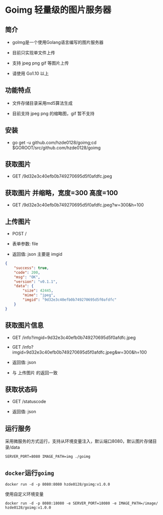 # Goimg 轻量级的图片服务器

## 简介

* goImg是一个使用Golang语言编写的图片服务器

* 目前只实现单文件上传

* 支持 jpeg png gif 等图片上传

* 请使用 Go1.10 以上

## 功能特点

* 文件存储目录采用md5算法生成

* 目前支持 jpeg png 的缩略图，gif 暂不支持

## 安装

* go get -u github.com/hzde0128/goimg;cd $GOROOT/src/github.com/hzde0128/goimg

## 获取图片

* GET /9d32e3c40efb0b749270695d5f0afdfc.jpeg

## 获取图片 并缩略，宽度=300 高度=100

* GET /9d32e3c40efb0b749270695d5f0afdfc.jpeg?w=300&h=100

## 上传图片

* POST  /

* 表单参数: file

* 返回值: json 主要是 imgid

```json
{
    "success": true,
    "code": 200,
    "msg": "OK",
    "version": "v0.1.1",
    "data": {
        "size": 42445,
        "mime": "jpeg",
        "imgid": "9d32e3c40efb0b749270695d5f0afdfc"
    }
}
```

## 获取图片信息

* GET /info?imgid=9d32e3c40efb0b749270695d5f0afdfc.jpeg

* GET /info?imgid=9d32e3c40efb0b749270695d5f0afdfc.jpeg&w=300&h=100

* 返回值: json

* 与 上传图片 的返回一致

## 获取状态码

* GET /statuscode

* 返回值: json

## 运行服务

采用微服务的方式运行，支持从环境变量注入，默认端口8080，默认图片存储目录/data

`SERVER_PORT=8080 IMAGE_PATH=img ./goimg`

## `docker`运行`goimg`

`docker run -d -p 8080:8080 hzde0128/goimg:v1.0.0`

使用自定义环境变量

`docker run -d -p 8080:18080 -e SERVER_PORT=18080 -e IMAGE_PATH=/image/ hzde0128/goimg:v1.0.0`
